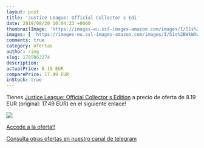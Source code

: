 ```yaml
---
layout: post
title: 'Justice League: Official Collector s Edi'
date: 2019/08/20 10:04:23 +0000
thumbnailImage: 'https://images-eu.ssl-images-amazon.com/images/I/51s%2BWkWXwKL._SL200_.jpg'
images: [ 'https://images-eu.ssl-images-amazon.com/images/I/51s%2BWkWXwKL._SL200_.jpg' ]
comments: true
category: ofertas
author: ring
slug: 1785863274
description:
actualPrice: 8.19 EUR
comparePrice: 17.49 EUR
inStock: true
---
```


Tienes [Justice League: Official Collector s Edition](https://www.amazon.com/dp/1785863274/?tag=redken08-20) a precio de oferta de 8.19 EUR (original: 17.49 EUR) en el siguiente enlace!

[![](https://images-eu.ssl-images-amazon.com/images/I/51s%2BWkWXwKL._SL200_.jpg)](https://www.amazon.com/dp/1785863274/?tag=redken08-20)

[Accede a la oferta!!](https://www.amazon.com/dp/1785863274/?tag=redken08-20)

[Consulta otras ofertas en nuestro canal de telegram](https://t.me/s/ofertas25)
